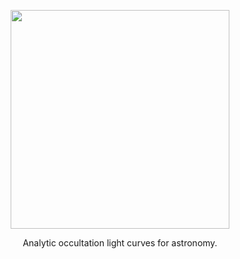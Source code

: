 <p align="center">
  <img width = "350" src="https://github.com/rodluger/starry/blob/master/starry.png?raw=true"/>
</p>

<p align="center">
Analytic occultation light curves for astronomy.
</p>
